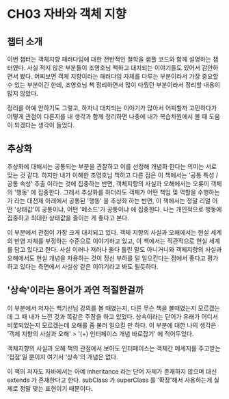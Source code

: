 # CH03 자바와 객체 지향

## 챕터 소개

이번 챕터는 객체지향 패러다임에 대한 전반적인 철학을 샘플 코드와 함께 설명하는 챕터였다. 사실 적지 않은 부분들이 조영호님 책하고 대치되는 이야기들도 있어서 감안하면서 봤다. 어찌보면 객체 지향이라는 패러다임 자체를 다루는 부분이라서 가장 중요할 수 있는 부분이긴 한데, 조영호님 책 정리하면서 많이 다뤘던 부분이라서 정리할 내용이 많지 않았다.

정리를 아예 안하기도 그렇고, 하자니 대치되는 이야기가 많아서 어찌할까 고민하다가 어떻게 관점이 다른지를 내 생각과 함께 정리하면 나중에 내가 복습차원에서 볼 때 도움이 되겠다는 생각이 들었다.



## 추상화

추상화에 대해서는 공통되는 부분을 관찰하고 이를 선정해 개념화 한다는 의미는 서로 맞는 것 같다. 하지만 내가 이해한 조영호님 책하고 다른 점은 이 책에서는 '공통 특성 / 공통 속성' 추출 이라는 것에 집중하는 반면, 객체지향의 사실과 오해에서는 오롯이 객체의 '행동' 에 집중한다. 그래서 추상화를 하더라도 객체가 어떤 책임 및 역할을 수행하는가 라는 대전제 아래에서 공통된 '행동' 을 추상화 하는 반면, 이 책에서는 정말 리얼 어떤 '상태값'이 공통이냐, 어떤 '메소드'가 공통이냐 에 집중한다. 나는 개인적으로 행동에 집중하고 최대한 상태값을 줄이는 게 좋다고 본다.

이 부분에서 관점이 가장 크게 대치되고 있다. 객체 지향의 사실과 오해에서는 현실 세계의 반영 자체를 부정하는 수준으로 이야기하고 있고, 이 책에서는 직관적으로 현실 세계를 담고 있다고 한다. 사실 이러나 저러나 둘다 틀린 말도 아니거니와 객체지향의 사실과 오해에서도 현실 개념을 차용하는 것이 정신 부하를 덜 일으킨다는 점에서 좋다고 평가하고 있다는 측면에서 사실상 같은 이야기라고 봐도 될듯하다.



## '상속'이라는 용어가 과연 적절한걸까

이 부분에서 저자는 백기선님 강의를 볼 때였는지, 다른 무슨 책을 볼때였는지 모르겠는데 그 때 내가 느낀 것과 똑같은 주장을 하고 있었다. 상속이라는 단어가 유래가 어디서 비롯되었는지 모르겠는데 오해를 좀 불러 일으킬 만 하다. 이 부분에 대한 나의 생각은 '객체 지향의 사실과 오해' > '(+) 인터페이스 개념 바로잡기' 에 적어두었다.

객체지향의 사실과 오해 책의 관점에서 보아도 인터페이스는 객체간 메세지를 주고받는 '접점'일 뿐이지 여기서 '상속'의 개념은 없다.

이 책의 저자도 자바에서는 아예 inheritance 라는 단어 자체가 존재하지 않으며 대신 extends 가 존재한다고 한다. subClass 가 superClass 를 '확장'해서 사용하는게 실제로 정말 맞는 표현이기 때문이다.
